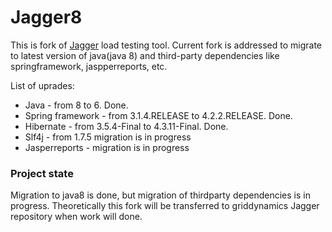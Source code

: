 Jagger8
==========

This is fork of [Jagger](https://github.com/griddynamics/jagger) load testing tool.
Current fork is addressed to migrate to latest version of java(java 8) and third-party dependencies like springframework, jaspperreports, etc.

List of uprades:
* Java - from 8 to 6. Done.
* Spring framework - from 3.1.4.RELEASE to 4.2.2.RELEASE. Done.
* Hibernate - from 3.5.4-Final to 4.3.11-Final. Done.
* Slf4j - from  1.7.5 migration is in progress
* Jasperreports - migration is in progress

 
### Project state
Migration to java8 is done, but migration of thirdparty dependencies is in progress. 
Theoretically this fork will be transferred to griddynamics Jagger repository when work will done.